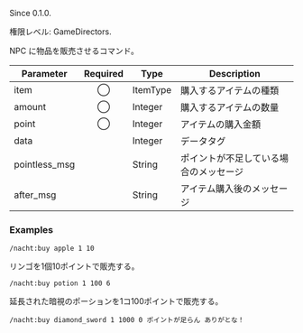 Since 0.1.0.

権限レベル: GameDirectors.

NPC に物品を販売させるコマンド。

| Parameter     | Required | Type     | Description                            |
| ------------- | :------: | -------- | -------------------------------------- |
| item          |    ◯     | ItemType | 購入するアイテムの種類                 |
| amount        |    ◯     | Integer  | 購入するアイテムの数量                 |
| point         |    ◯     | Integer  | アイテムの購入金額                     |
| data          |          | Integer  | データタグ                             |
| pointless_msg |          | String   | ポイントが不足している場合のメッセージ |
| after_msg     |          | String   | アイテム購入後のメッセージ             |

### Examples

```
/nacht:buy apple 1 10
```

リンゴを1個10ポイントで販売する。

```
/nacht:buy potion 1 100 6
```

延長された暗視のポーションを1コ100ポイントで販売する。

```
/nacht:buy diamond_sword 1 1000 0 ポイントが足らん ありがとな！
```
